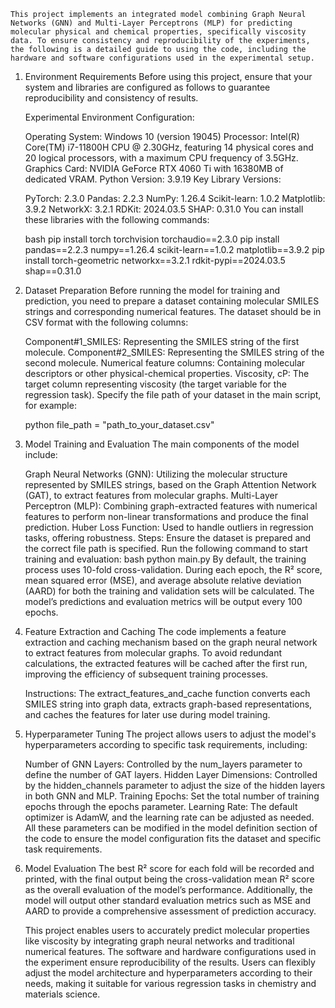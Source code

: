     This project implements an integrated model combining Graph Neural Networks (GNN) and Multi-Layer Perceptrons (MLP) for predicting molecular physical and chemical properties, specifically viscosity data. To ensure consistency and reproducibility of the experiments, the following is a detailed guide to using the code, including the hardware and software configurations used in the experimental setup.

1. Environment Requirements
    Before using this project, ensure that your system and libraries are configured as follows to guarantee reproducibility and consistency of results.
    
    Experimental Environment Configuration:
    
    Operating System: Windows 10 (version 19045)
    Processor: Intel(R) Core(TM) i7-11800H CPU @ 2.30GHz, featuring 14 physical cores and 20 logical processors, with a maximum CPU frequency of 3.5GHz.
    Graphics Card: NVIDIA GeForce RTX 4060 Ti with 16380MB of dedicated VRAM.
    Python Version: 3.9.19
    Key Library Versions:
    
    PyTorch: 2.3.0
    Pandas: 2.2.3
    NumPy: 1.26.4
    Scikit-learn: 1.0.2
    Matplotlib: 3.9.2
    NetworkX: 3.2.1
    RDKit: 2024.03.5
    SHAP: 0.31.0
    You can install these libraries with the following commands:
    
    bash
    pip install torch torchvision torchaudio==2.3.0
    pip install pandas==2.2.3 numpy==1.26.4 scikit-learn==1.0.2 matplotlib==3.9.2
    pip install torch-geometric networkx==3.2.1 rdkit-pypi==2024.03.5 shap==0.31.0

2. Dataset Preparation
    Before running the model for training and prediction, you need to prepare a dataset containing molecular SMILES strings and corresponding numerical features. The dataset should be in CSV format with the following columns:
    
    Component#1_SMILES: Representing the SMILES string of the first molecule.
    Component#2_SMILES: Representing the SMILES string of the second molecule.
    Numerical feature columns: Containing molecular descriptors or other physical-chemical properties.
    Viscosity, cP: The target column representing viscosity (the target variable for the regression task).
    Specify the file path of your dataset in the main script, for example:
    
    python
    file_path = "path_to_your_dataset.csv"

3. Model Training and Evaluation
    The main components of the model include:
    
    Graph Neural Networks (GNN): Utilizing the molecular structure represented by SMILES strings, based on the Graph Attention Network (GAT), to extract features from molecular graphs.
    Multi-Layer Perceptron (MLP): Combining graph-extracted features with numerical features to perform non-linear transformations and produce the final prediction.
    Huber Loss Function: Used to handle outliers in regression tasks, offering robustness.
    Steps:
    Ensure the dataset is prepared and the correct file path is specified.
    Run the following command to start training and evaluation:
    bash
    python main.py
    By default, the training process uses 10-fold cross-validation. During each epoch, the R² score, mean squared error (MSE), and average absolute relative deviation (AARD) for both the training and validation sets will be calculated. The model’s predictions and evaluation metrics will be output every 100 epochs.

4. Feature Extraction and Caching
    The code implements a feature extraction and caching mechanism based on the graph neural network to extract features from molecular graphs. To avoid redundant calculations, the extracted features will be cached after the first run, improving the efficiency of subsequent training processes.
    
    Instructions:
    The extract_features_and_cache function converts each SMILES string into graph data, extracts graph-based representations, and caches the features for later use during model training.

5. Hyperparameter Tuning
    The project allows users to adjust the model's hyperparameters according to specific task requirements, including:
    
    Number of GNN Layers: Controlled by the num_layers parameter to define the number of GAT layers.
    Hidden Layer Dimensions: Controlled by the hidden_channels parameter to adjust the size of the hidden layers in both GNN and MLP.
    Training Epochs: Set the total number of training epochs through the epochs parameter.
    Learning Rate: The default optimizer is AdamW, and the learning rate can be adjusted as needed.
    All these parameters can be modified in the model definition section of the code to ensure the model configuration fits the dataset and specific task requirements.

6. Model Evaluation
    The best R² score for each fold will be recorded and printed, with the final output being the cross-validation mean R² score as the overall evaluation of the model’s performance. Additionally, the model will output other standard evaluation metrics such as MSE and AARD to provide a comprehensive assessment of prediction accuracy.
    
    This project enables users to accurately predict molecular properties like viscosity by integrating graph neural networks and traditional numerical features. The software and hardware configurations used in the experiment ensure reproducibility of the results. Users can flexibly adjust the model architecture and hyperparameters according to their needs, making it suitable for various regression tasks in chemistry and materials science.
